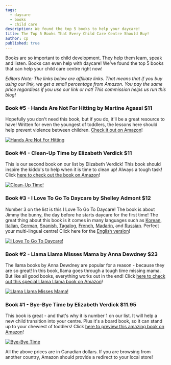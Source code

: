 ```yaml
---
tags:
  - daycare
  - books
  - child care
description: We found the top 5 books to help your daycare!
title: The Top 5 Books That Every Child Care Centre Should Buy!
author: cp
published: true
---
```

Books are so important to child development.  They help them learn, speak and listen.  Books can even help with daycare!  We've found the top 5 books that can help your child care centre right now!

_Editors Note: The links below are affiliate links.  That means that if you buy using our link, we get a small percentage from Amazon.  You pay the same price regardless if you use our link or not!  This commission helps us run this blog!_

### Book #5 - Hands Are Not For Hitting by Martine Agassi $11

Hopefully you don't need this book, but if you do, it'll be a great resource to have!  Written for even the youngest of toddlers, the lessons here should help prevent violence between children. [Check it out on Amazon](https://amzn.to/2GhaZze)!

<a href="https://amzn.to/2GhaZze" rel="Hands Are Not For Hitting" target="_blank">![Hands Are Not For Hitting](https://blog.daycareiq.com/site_assets/images/hands.jpeg)</a>

### Book #4 - Clean-Up Time by Elizabeth Verdick $11

This is our second book on our list by Elizabeth Verdick!  This book should inspire the kiddo's to help when it is time to clean up!  Always a tough task!  Click [here to check out the book on Amazon](https://amzn.to/2Gd3pFr)!

<a href="https://amzn.to/2Gd3pFr" rel="Clean-Up Time!" target="_blank">![Clean-Up Time!](https://blog.daycareiq.com/site_assets/images/cleanup.jpg)</a>

### Book #3 - I Love To Go To Daycare by Shelley Admont $12

Number 3 on the list is this I Love To Go To Daycare!  The book is about Jimmy the bunny, the day before he starts daycare for the first time!  The great thing about this book is it comes in many languages such as [Korean](https://amzn.to/2G9fyPU), [Italian](https://amzn.to/2pJJcko), [German](https://amzn.to/2DXZavw), [Spanish](https://amzn.to/2GaNqMr), [Tagalog](https://amzn.to/2GfiKFy), [French](https://amzn.to/2pI2kzx), [Madarin](https://amzn.to/2G99A1u), and [Russian](https://amzn.to/2ITMxWg).  Perfect your multi-lingual centre!  Click here for the [English version](https://amzn.to/2pGRHNo)!

<a href="https://amzn.to/2pGRHNo" rel="I Love To Go To Daycare!" target="_blank">![I Love To Go To Daycare!](https://blog.daycareiq.com/site_assets/images/lovetogo.jpg)</a>

### Book #2 - Llama Llama Misses Mama by Anna Dewdney $23

The llama books by Anna Dewdney are popular for a reason - because they are so great!  In this book, llama goes through a tough time missing mama.  But like all good books, everything works out in the end! Click [here to check out this special Llama Llama book on Amazon](https://amzn.to/2I6uiM9)!

<a href="https://amzn.to/2I6uiM9" rel="Llama Llama Misses Mama" target="_blank">![Llama Llama Misses Mama!](https://blog.daycareiq.com/site_assets/images/llama.jpg)</a>

### Book #1 - Bye-Bye Time by Elizabeth Verdick $11.95

This book is great - and that's why it is number 1 on our list.  It will help a new child transition into your centre.  Plus it's a board book, so it can stand up to your chewiest of toddlers!  Click [here to preview this amazing book on Amazon](https://amzn.to/2pHlfKD)!

<a href="https://amzn.to/2pHlfKD" rel="Bye-Bye Time" target="_blank">![Bye-Bye Time](https://blog.daycareiq.com/site_assets/images/byebye.jpg)</a>

All the above prices are in Canadian dollars.  If you are browsing from another country, Amazon should provide a redirect to your local store!
